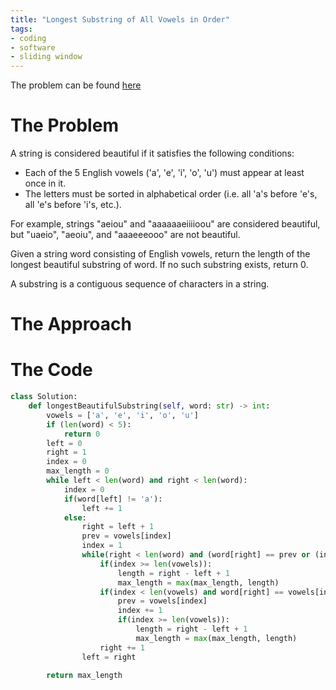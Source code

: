```yaml
---
title: "Longest Substring of All Vowels in Order"
tags:
- coding
- software
- sliding window
---
```

The problem can be found [here](https://leetcode.com/problems/longest-substring-of-all-vowels-in-order/)

# The Problem
A string is considered beautiful if it satisfies the following conditions:
- Each of the 5 English vowels ('a', 'e', 'i', 'o', 'u') must appear at least once in it.
- The letters must be sorted in alphabetical order (i.e. all 'a's before 'e's, all 'e's before 'i's, etc.).

For example, strings "aeiou" and "aaaaaaeiiiioou" are considered beautiful, but "uaeio", "aeoiu", and "aaaeeeooo" are not beautiful.

Given a string word consisting of English vowels, return the length of the longest beautiful substring of word. If no such substring exists, return 0.

A substring is a contiguous sequence of characters in a string.

# The Approach

# The Code
```py
class Solution:
    def longestBeautifulSubstring(self, word: str) -> int:
        vowels = ['a', 'e', 'i', 'o', 'u']
        if (len(word) < 5):
            return 0
        left = 0
        right = 1
        index = 0
        max_length = 0
        while left < len(word) and right < len(word):
            index = 0
            if(word[left] != 'a'):
                left += 1
            else:
                right = left + 1
                prev = vowels[index]
                index = 1
                while(right < len(word) and (word[right] == prev or (index < len(vowels) and word[right] == vowels[index]))):
                    if(index >= len(vowels)):
                        length = right - left + 1
                        max_length = max(max_length, length)
                    if(index < len(vowels) and word[right] == vowels[index]):
                        prev = vowels[index]
                        index += 1
                        if(index >= len(vowels)):
                            length = right - left + 1
                            max_length = max(max_length, length)
                    right += 1
                left = right

        return max_length
```